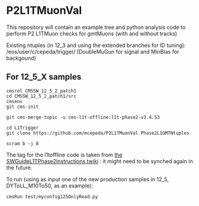 # P2L1TMuonVal

This repository will contain an example tree and python analysis code to perform P2 L1TMuon checks for gmtMuons (with and without tracks) 

Existing ntuples (in 12_3 and using the extended branches for ID tuning): /eos/user/c/cepeda/trigger/ (DoubleMuGun for signal and MinBias for backgound)


## For 12_5_X samples

```
cmsrel CMSSW_12_5_2_patch1
cd CMSSW_12_5_2_patch1/src
cmsenv
git cms-init

git cms-merge-topic -u cms-l1t-offline:l1t-phase2-v3.4.53

cd L1Trigger
git clone https://github.com/mcepeda/P2L1TMuonVal Phase2L1GMTNtuples  

scram b -j 8
```

The tag for the l1toffline code is taken from [the SWGuideL1TPhase2Instructions twiki](https://twiki.cern.ch/twiki/bin/view/CMSPublic/SWGuideL1TPhase2Instructions#CMSSW_12_5_2_patch1) : it might need to be synched again in the future.


To run (using as input one of the new production samples in 12_5, DYToLL_M10To50, as an example):
```
cmsRun test/myconfig125OnlyRead.py
```


